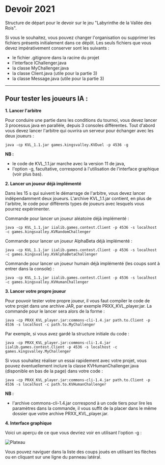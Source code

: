 # Devoir 2021

Structure de départ pour le devoir sur le jeu "Labyrinthe de la Vallée des Rois".

Si vous le souhaitez, vous pouvez changer l'organisation ou supprimer les fichiers présents initialement dans ce dépôt.
Les seuls fichiers que vous devez impérativement conserver sont les suivants :

- le fichier .gitignore dans la racine du projet
- l'interface IChallenger.java
- la classe MyChallenger.java
- la classe Client.java (utile pour la partie 3)
- la classe Message.java (utile pour la partie 3)


___

## Pour tester les joueurs IA :

**1. Lancer l'arbitre**

Pour conduire une partie dans les conditions du tournoi, vous devez lancer 3 processus java en parallèle, depuis 3 consoles différentes.
Tout d'abord vous devez lancer l'arbitre qui ouvrira un serveur pour échanger avec les deux joueurs :

```java -cp KVL_1.1.jar games.kingsvalley.KVDuel -p 4536 -g```

**NB :**
- le code de KVL_1.1.jar marche avec la version 11 de java,
- l'option -g, facultative, correspond à l'utilisation de l'interface graphique (voir plus bas).

**2. Lancer un joueur déjà implémenté**

Dans les 15 s qui suivent le démarrage de l'arbitre, vous devez lancer indépendamment deux joueurs. L'archive KVL_1.1.jar contient, en plus de l'arbitre, le code pour différents types de joueurs avec lesquels vous pourrez expérimenter.

Commande pour lancer un joueur aléatoire déjà implémenté :

```java -cp KVL_1.1.jar iialib.games.contest.Client -p 4536 -s localhost -c games.kingsvalley.KVRandomChallenger```

Commande pour lancer un joueur AlphaBeta déjà implémenté :

```java -cp KVL_1.1.jar iialib.games.contest.Client -p 4536 -s localhost -c games.kingsvalley.KVAlphaBetaChallenger```

Commande pour lancer un joueur humain déjà implémenté (les coups sont à entrer dans la console) :

```java -cp KVL_1.1.jar iialib.games.contest.Client -p 4536 -s localhost -c games.kingsvalley.KVHumanChallenger```

**3. Lancer votre propre joueur**

Pour pouvoir tester votre propre joueur, il vous faut compiler le code de votre projet dans une archive JAR, par exemple PRXX_KVL_player.jar. La commande pour le lancer sera alors de la forme :

```java -cp PRXX_KVL_player.jar:commons-cli-1.4.jar path.to.Client -p 4536 -s localhost -c path.to.MyChallenger```

Par exemple, si vous avez gardé la structure initiale du code :

```java -cp PRXX_KVL_player.jar:commons-cli-1.4.jar iialib.games.contest.Client -p 4536 -s localhost -c games.kingsvalley.MyChallenger```

Si vous souhaitez réaliser un essai rapidement avec votre projet, vous pouvez éventuellement inclure la classe KVHumanChallenger.java (disponible en bas de la page) dans votre code :

```java -cp PRXX_KVL_player.jar:commons-cli-1.4.jar path.to.Client -p 4536 -s localhost -c path.to.KVHumanChallenger```

**NB :**
- l'archive commons-cli-1.4.jar correspond à un code tiers pour lire les paramètres dans la commande, il vous suffit de la placer dans le même dossier que votre archive PRXX_KVL_player.jar.

**4. Interface graphique**

Voici un aperçu de ce que vous devriez voir en utilisant l'option -g :

![Plateau](mkimg/plateau.png)

Vous pouvez naviguer dans la liste des coups joués en utilisant les flèches ou en cliquant sur une ligne du panneau latéral.
